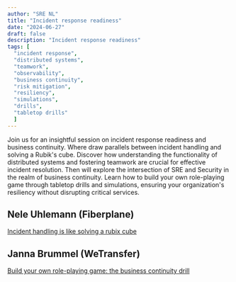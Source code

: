 ```yaml
---
author: "SRE NL"
title: "Incident response readiness"
date: "2024-06-27"
draft: false
description: "Incident response readiness"
tags: [
  "incident response",
  "distributed systems",
  "teamwork",
  "observability",
  "business continuity",
  "risk mitigation",
  "resiliency",
  "simulations",
  "drills",
  "tabletop drills"
  ]
---
```

Join us for an insightful session on incident response readiness and business continuity. Where draw
parallels between incident handling and solving a Rubik's cube. Discover how understanding the
functionality of distributed systems and fostering teamwork are crucial for effective incident
resolution. Then will explore the intersection of SRE and Security in the realm of business
continuity. Learn how to build your own role-playing game through tabletop drills and simulations,
ensuring your organization's resiliency without disrupting critical services.

## Nele Uhlemann (Fiberplane)

[Incident handling is like solving a rubix cube](./files/Handling-Incidents-collaboratively-is-like-solving-a-Rubiks-cube.pdf)

## Janna Brummel (WeTransfer)

[Build your own role-playing game: the business continuity drill](./files/Build-your-own-role-playing-game_the-business-continuity-drill.pdf)
